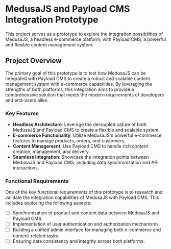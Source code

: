 # MedusaJS and Payload CMS Integration Prototype

This project serves as a prototype to explore the integration possibilities of MedusaJS, a headless e-commerce platform, with Payload CMS, a powerful and flexible content management system.

## Project Overview

The primary goal of this prototype is to test how MedusaJS can be integrated with Payload CMS to create a robust and scalable content management system with e-commerce capabilities. By leveraging the strengths of both platforms, this integration aims to provide a comprehensive solution that meets the modern requirements of developers and end-users alike.

### Key Features

- **Headless Architecture**: Leverage the decoupled nature of both MedusaJS and Payload CMS to create a flexible and scalable system.
- **E-commerce Functionality**: Utilize MedusaJS's powerful e-commerce features to manage products, orders, and customers.
- **Content Management**: Use Payload CMS to handle rich content creation, management, and delivery.
- **Seamless Integration**: Showcase the integration points between MedusaJS and Payload CMS, including data synchronization and API interactions.

### Functional Requirements

One of the key functional requirements of this prototype is to research and validate the integration capabilities of MedusaJS with Payload CMS. This includes exploring the following aspects:

-[ ] Synchronization of product and content data between MedusaJS and Payload CMS.
-[ ] Implementation of user authentication and authorization mechanisms.
-[ ] Building a unified admin interface for managing both e-commerce and content-related tasks.
-[ ] Ensuring data consistency and integrity across both platforms.
